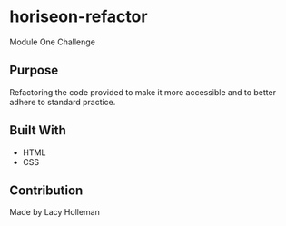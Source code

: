 # horiseon-refactor
Module One Challenge

## Purpose
Refactoring the code provided to make it more accessible and to better adhere to standard practice.

## Built With
* HTML
* CSS


## Contribution
Made by Lacy Holleman
